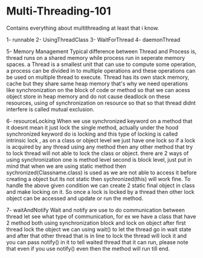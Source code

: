# Multi-Threading-101
Contains everything about multithreading at least that i know.




1- runnable
2- UsingThreadClass
3- WaitForThread
4- daemonThread

5- Memory Management
    Typical difference between Thread and Process is, thread runs on a shared memory while process run in
    seperate memory spaces.
    a Thread is a smallest unit that can use to compute some operation, a process can be divided in to
    multiple operations and these operations can be used on multiple thread to execute.
    Thread has its own stack memory, cache but they share same heap memory that's why we need operations like
    synchronization on the block of code or method so that we can acess object store in heap memory and
    do not cause deadlock on these resources, using of synchronization on resource so that so that thread
    didnt interfere is called mutual exclusion.


6- resourceLocking
    When we use synchronized keyword on a method that it doesnt mean it just lock the single method, actually under the
    hood synchronized keyword do is locking and this type of locking is called intrinsic lock , as on a class or object
    level we just have one lock so if a lock is acquired by any thread using any method then any other method that try
    to lock thread will not able to lock the class or object.
    there are 2 ways of using synchronization one is method level second is block level, just put in mind that when we
    are using static method then sychronized(Classname.class) is used as we are not able to access it before creating a
    object but its not static then sychronized(this) will work fine.
    To handle the above given condition we can create 2 static final object in class and make locking on it.
    So once a lock is locked by a thread then other lock object can be accessed and update or run the method.

7- waitAndNotify
    Wait and notify are use to do communication between thread let see what type of communication, for ex we have a class
    that have 2 method both using synchronization block and lock on object after first thread lock the object we can
    using wait() to let the thread go in wait state and after that other thread that is in line to lock the thread will
    lock it and you can pass notify() in it to tell waited thread that it can run, please note that even if you use
    notify() even then the method will run till end.    


